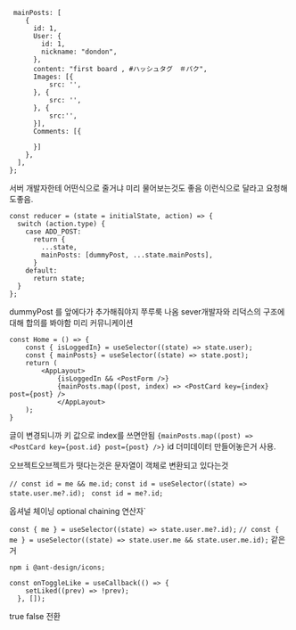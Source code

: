 ```
 mainPosts: [
    {
      id: 1,
      User: {
        id: 1,
        nickname: "dondon",
      },
      content: "first board , #ハッシュタグ　＃パク",
      Images: [{
          src: '',
      }, {
          src: '',
      }, {
          src:'',
      }],
      Comments: [{

      }]
    },
  ],
};
```

서버 개발자한테 어떤식으로 줄거냐 미리 물어보는것도 좋음
이런식으로 달라고 요청해도좋음.

```
const reducer = (state = initialState, action) => {
  switch (action.type) {
    case ADD_POST:
      return {
        ...state,
        mainPosts: [dummyPost, ...state.mainPosts],
      }
    default:
      return state;
  }
};
```

dummyPost 를 앞에다가 추가해줘야지 쭈루룩 나옴
sever개발자와 리덕스의 구조에대해 합의를 봐야함 미리 커뮤니케이션

```
const Home = () => {
    const { isLoggedIn} = useSelector((state) => state.user);
    const { mainPosts} = useSelector((state) => state.post);
    return (
        <AppLayout>
            {isLoggedIn && <PostForm />}
            {mainPosts.map((post, index) => <PostCard key={index} post={post} />
            </AppLayout>
    );
}
```

글이 변경되니까 키 값으로 index를 쓰면안됨
`{mainPosts.map((post) => <PostCard key={post.id} post={post} />}`
id 더미데이터 만들어놓은거 사용.

오브젝트오브젝트가 떳다는것은 문자열이 객체로 변환되고 있다는것

`// const id = me && me.id;`
`const id = useSelector((state) => state.user.me?.id);`
` const id = me?.id;`

옵셔널 체이닝 optional chaining 연산자`

`const { me } = useSelector((state) => state.user.me?.id);`
`// const { me } = useSelector((state) => state.user.me && state.user.me.id);`
같은거

`npm i @ant-design/icons;`

```
const onToggleLike = useCallback(() => {
    setLiked((prev) => !prev);
  }, []);
```

true false 전환
